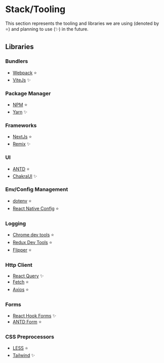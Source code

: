 # Stack/Tooling
This section represents the tooling and libraries we are using (denoted by ⭐) and planning to use (✨) in the future.

## Libraries

### Bundlers

- [Webpack](https://webpack.js.org/) ⭐
- [ViteJs](https://vitejs.dev/) ✨

### Package Manager

- [NPM](https://www.npmjs.com/) ⭐
- [Yarn](https://yarnpkg.com/) ✨

### Frameworks

- [NextJs](https://nextjs.org/) ⭐
- [Remix](https://remix.run/) ✨

### UI

- [ANTD](https://ant.design/) ⭐
- [ChakraUI](https://chakra-ui.com/) ✨

### Env/Config Management

- [dotenv](https://www.npmjs.com/package/dotenv) ⭐
- [React Native Config](https://www.npmjs.com/package/react-native-config) ⭐

### Logging

- [Chrome dev tools](https://developer.chrome.com/docs/devtools/) ⭐
- [Redux Dev Tools](https://github.com/reduxjs/redux-devtools) ⭐
- [Flipper](https://github.com/facebook/flipper) ⭐

### Http Client
- [React Query](https://react-query-v3.tanstack.com/) ✨
- [Fetch](https://developer.mozilla.org/en-US/docs/Web/API/fetch) ⭐
- [Axios](https://github.com/axios/axios) ⭐

### Forms

- [React Hook Forms](https://react-hook-form.com/) ✨
- [ANTD Form](https://ant.design/components/form) ⭐

### CSS Preprocessors

- [LESS](https://lesscss.org/) ⭐
- [Tailwind](https://tailwindcss.com/) ✨

